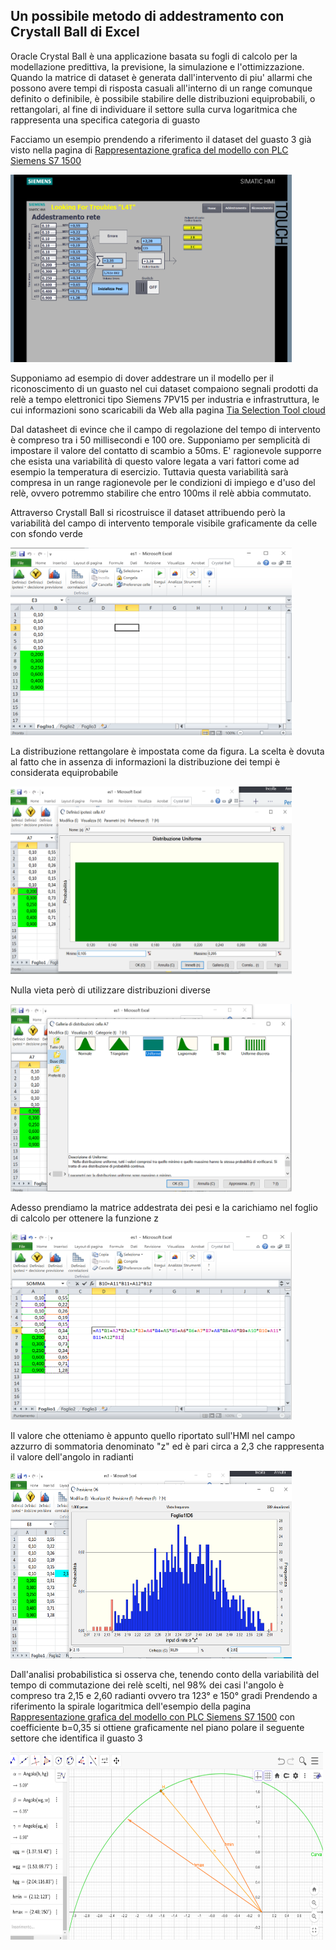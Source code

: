 ## Un possibile metodo di addestramento con Crystall Ball di Excel
Oracle Crystal Ball è una applicazione basata su fogli di calcolo per la modellazione predittiva, la previsione, la simulazione e l'ottimizzazione.
Quando la matrice di dataset è generata dall'intervento di piu' allarmi che possono avere tempi di risposta casuali all'interno di un range comunque definito o definibile, è possibile stabilire delle distribuzioni equiprobabili, o rettangolari, al fine di individuare il settore sulla curva logaritmica che rappresenta una specifica categoria di guasto

Facciamo un esempio prendendo a riferimento il dataset del guasto 3 già visto nella pagina di [Rappresentazione grafica del modello con PLC Siemens S7 1500](/math.md)

<img src="slide/m6.png" width="450" height="300">

Supponiamo ad esempio di dover addestrare un il modello per il riconoscimento di un guasto nel cui dataset compaiono segnali prodotti da relè a tempo elettronici tipo Siemens 7PV15 per industria e infrastruttura, le cui informazioni sono scaricabili da Web alla pagina [Tia Selection Tool cloud](https://mall.industry.siemens.com/tst/#/Start)

Dal datasheet di evince che il campo di regolazione del tempo di intervento è compreso tra i 50 millisecondi e 100 ore. Supponiamo per semplicità di impostare il valore del contatto di scambio a 50ms. E' ragionevole supporre che esista una variabilità di questo valore legata a vari fattori come ad esempio la temperatura di esercizio. Tuttavia questa variabilità sarà compresa in un range ragionevole per le condizioni di impiego e d'uso del relè, ovvero potremmo stabilire che entro 100ms il relè abbia commutato.

Attraverso Crystall Ball si ricostruisce il dataset attribuendo però la variabilità del campo di intervento temporale visibile graficamente da celle con sfondo verde

<img src="slide/e1.png" width="450" height="300">

La distribuzione rettangolare è impostata come da figura. La scelta è dovuta al fatto che in assenza di informazioni la distribuzione dei tempi è considerata equiprobabile

<img src="slide/e2.png" width="450" height="300">

Nulla vieta però di utilizzare distribuzioni diverse 

<img src="slide/e3.png" width="450" height="300">

Adesso prendiamo la matrice addestrata dei pesi e la carichiamo nel foglio di calcolo per ottenere la funzione z 

<img src="slide/e4.png" width="450" height="300">

Il valore che otteniamo è appunto quello riportato sull'HMI nel campo azzurro di sommatoria denominato "z" ed è pari circa a 2,3 che rappresenta il valore dell'angolo in radianti

<img src="slide/e5.png" width="450" height="300">

Dall'analisi probabilistica si osserva che, tenendo conto della variabilità del tempo di commutazione dei relè scelti, nel 98% dei casi l'angolo è compreso tra 2,15 e 2,60 radianti ovvero tra 123° e 150° gradi 
Prendendo a riferimento la spirale logaritmica dell'esempio della pagina [Rappresentazione grafica del modello con PLC Siemens S7 1500](math.md) con coefficiente b=0,35 si ottiene graficamente nel piano polare il seguente settore che identifica il guasto 3

<img src="slide/e6.png" width="500" height="300">



